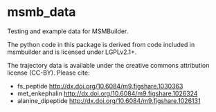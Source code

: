 # msmb_data

Testing and example data for MSMBuilder.

The python code in this package is derived from code included in msmbuilder
and is licensed under LGPLv2.1+.

The trajectory data is available under the creative commons attribution
license (CC-BY). Please cite:

 - fs_peptide http://dx.doi.org/10.6084/m9.figshare.1030363
 - met_enkephalin http://dx.doi.org/10.6084/m9.figshare.1026324
 - alanine_dipeptide http://dx.doi.org/10.6084/m9.figshare.1026131
